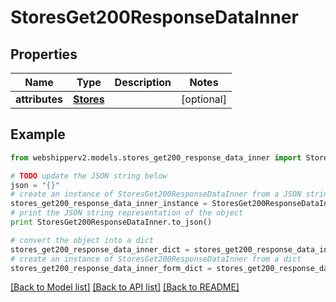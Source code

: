 # StoresGet200ResponseDataInner


## Properties
Name | Type | Description | Notes
------------ | ------------- | ------------- | -------------
**attributes** | [**Stores**](Stores.md) |  | [optional] 

## Example

```python
from webshipperv2.models.stores_get200_response_data_inner import StoresGet200ResponseDataInner

# TODO update the JSON string below
json = "{}"
# create an instance of StoresGet200ResponseDataInner from a JSON string
stores_get200_response_data_inner_instance = StoresGet200ResponseDataInner.from_json(json)
# print the JSON string representation of the object
print StoresGet200ResponseDataInner.to_json()

# convert the object into a dict
stores_get200_response_data_inner_dict = stores_get200_response_data_inner_instance.to_dict()
# create an instance of StoresGet200ResponseDataInner from a dict
stores_get200_response_data_inner_form_dict = stores_get200_response_data_inner.from_dict(stores_get200_response_data_inner_dict)
```
[[Back to Model list]](../README.md#documentation-for-models) [[Back to API list]](../README.md#documentation-for-api-endpoints) [[Back to README]](../README.md)


